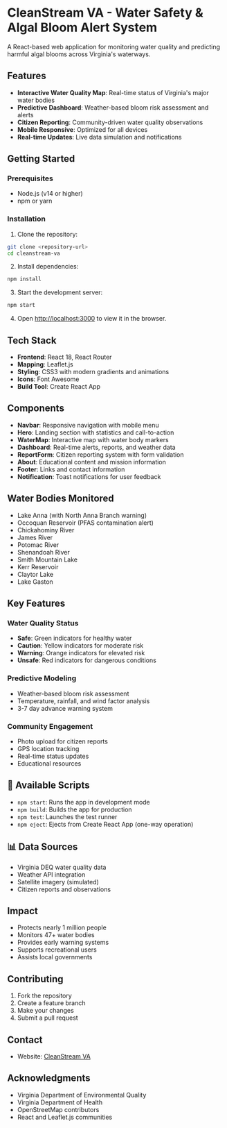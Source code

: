 # CleanStream VA - Water Safety & Algal Bloom Alert System

A React-based web application for monitoring water quality and predicting harmful algal blooms across Virginia's waterways.

## Features

- **Interactive Water Quality Map**: Real-time status of Virginia's major water bodies
- **Predictive Dashboard**: Weather-based bloom risk assessment and alerts
- **Citizen Reporting**: Community-driven water quality observations
- **Mobile Responsive**: Optimized for all devices
- **Real-time Updates**: Live data simulation and notifications

##  Getting Started

### Prerequisites

- Node.js (v14 or higher)
- npm or yarn

### Installation

1. Clone the repository:
```bash
git clone <repository-url>
cd cleanstream-va
```

2. Install dependencies:
```bash
npm install
```

3. Start the development server:
```bash
npm start
```

4. Open [http://localhost:3000](http://localhost:3000) to view it in the browser.

##  Tech Stack

- **Frontend**: React 18, React Router
- **Mapping**: Leaflet.js
- **Styling**: CSS3 with modern gradients and animations
- **Icons**: Font Awesome
- **Build Tool**: Create React App

##  Components

- **Navbar**: Responsive navigation with mobile menu
- **Hero**: Landing section with statistics and call-to-action
- **WaterMap**: Interactive map with water body markers
- **Dashboard**: Real-time alerts, reports, and weather data
- **ReportForm**: Citizen reporting system with form validation
- **About**: Educational content and mission information
- **Footer**: Links and contact information
- **Notification**: Toast notifications for user feedback

##  Water Bodies Monitored

- Lake Anna (with North Anna Branch warning)
- Occoquan Reservoir (PFAS contamination alert)
- Chickahominy River
- James River
- Potomac River
- Shenandoah River
- Smith Mountain Lake
- Kerr Reservoir
- Claytor Lake
- Lake Gaston

##  Key Features

### Water Quality Status
- **Safe**: Green indicators for healthy water
- **Caution**: Yellow indicators for moderate risk
- **Warning**: Orange indicators for elevated risk
- **Unsafe**: Red indicators for dangerous conditions

### Predictive Modeling
- Weather-based bloom risk assessment
- Temperature, rainfall, and wind factor analysis
- 3-7 day advance warning system

### Community Engagement
- Photo upload for citizen reports
- GPS location tracking
- Real-time status updates
- Educational resources

## 🔧 Available Scripts

- `npm start`: Runs the app in development mode
- `npm build`: Builds the app for production
- `npm test`: Launches the test runner
- `npm eject`: Ejects from Create React App (one-way operation)

## 📊 Data Sources

- Virginia DEQ water quality data
- Weather API integration
- Satellite imagery (simulated)
- Citizen reports and observations

##  Impact

- Protects nearly 1 million people
- Monitors 47+ water bodies
- Provides early warning systems
- Supports recreational users
- Assists local governments

##  Contributing

1. Fork the repository
2. Create a feature branch
3. Make your changes
4. Submit a pull request


##  Contact

- Website: [CleanStream VA](https://hack-the-nest.vercel.app)

## Acknowledgments

- Virginia Department of Environmental Quality
- Virginia Department of Health
- OpenStreetMap contributors
- React and Leaflet.js communities

